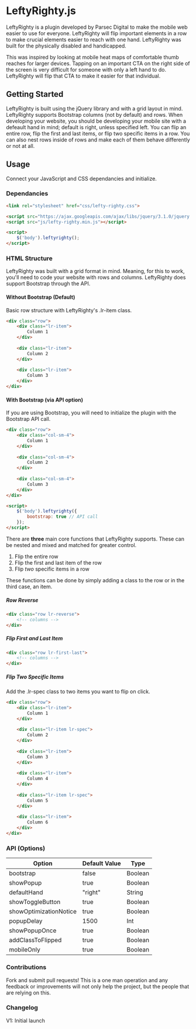 # LeftyRighty.js

LeftyRighty is a plugin developed by Parsec Digital to make the mobile web easier to use for everyone. LeftyRighty will flip important elements in a row to make crucial elements easier to reach with one hand. LeftyRighty was built for the physically disabled and handicapped.

This was inspired by looking at mobile heat maps of comfortable thumb reaches for larger devices. Tapping on an important CTA on the right side of the screen is very difficult for someone with only a left hand to do. LeftyRighty will flip that CTA to make it easier for that individual. 

## Getting Started
LeftyRighty is built using the jQuery library and with a grid layout in mind. LeftyRighty supports Bootstrap columns (not by default) and rows. When developing your website, you should be developing your mobile site with a defeault hand in mind; default is right, unless specified left. You can flip an entire row, flip the first and last items, or flip two specific items in a row. You can also nest rows inside of rows and make each of them behave differently or not at all.

## Usage
Connect your JavaScript and CSS dependancies and initialize.

### Dependancies
```html
<link rel="stylesheet" href="css/lefty-righty.css">

<script src="https://ajax.googleapis.com/ajax/libs/jquery/3.1.0/jquery.min.js"></script>
<script src="js/lefty-righty.min.js"></script>

<script>
    $('body').leftyrighty();
</script>
```

### HTML Structure
LeftyRighty was built with a grid format in mind. Meaning, for this to work, you'll need to code your website with rows and columns. LeftyRighty does support Bootstrap through the API.

#### Without Bootstrap (Default)
Basic row structure with LeftyRighty's .lr-item class.
```html
<div class="row">
    <div class="lr-item">
        Column 1
    </div>
    
    <div class="lr-item">
        Column 2
    </div>
    
    <div class="lr-item">
        Column 3
    </div>
</div>
```
#### With Bootstrap (via API option)
If you are using Bootstrap, you will need to initialize the plugin with the Bootstrap API call.
```html
<div class="row">
    <div class="col-sm-4">
        Column 1
    </div>
    
    <div class="col-sm-4">
        Column 2
    </div>
    
    <div class="col-sm-4">
        Column 3
    </div>
</div>

<script>
    $('body').leftyrighty({
        bootstrap: true // API call
    });
</script>
```

There are __three__ main core functions that LeftyRighty supports. These can be nested and mixed and matched for greater control.

1. Flip the entire row
2. Flip the first and last item of the row
3. Flip _two_ specific items in a row

These functions can be done by simply adding a class to the row or in the third case, an item.

##### Row Reverse
```html
<div class="row lr-reverse">
    <!-- columns -->
</div>
```

##### Flip First and Last Item
```html
<div class="row lr-first-last">
    <!-- columns -->
</div>
```


##### Flip Two Specific Items
Add the .lr-spec class to two items you want to flip on click.
```html
<div class="row">
    <div class="lr-item">
        Column 1
    </div>
    
    <div class="lr-item lr-spec">
        Column 2
    </div>
    
    <div class="lr-item">
        Column 3
    </div>
    
    <div class="lr-item">
        Column 4
    </div>
    
    <div class="lr-item lr-spec">
        Column 5
    </div>
    
    <div class="lr-item">
        Column 6
    </div>
</div>
```

### API (Options)
<table class="table-bordered">
    <thead>
        <tr>
            <th>Option</th>
            <th>Default Value</th>
            <th>Type</th>
        </tr>
    </thead>
    <tr>
        <td>bootstrap</td>
        <td>false</td>
        <td>Boolean</td>
    </tr>
    <tr>
        <td>showPopup</td>
        <td>true</td>
        <td>Boolean</td>
    </tr>
    <tr>
        <td>defaultHand</td>
        <td>"right"</td>
        <td>String</td>
    </tr>
    <tr>
        <td>showToggleButton</td>
        <td>true</td>
        <td>Boolean</td>
    </tr>
    <tr>
        <td>showOptimizationNotice</td>
        <td>true</td>
        <td>Boolean</td>
    </tr>
    <tr>
        <td>popupDelay</td>
        <td>1500</td>
        <td>Int</td>
    </tr>
    <tr>
        <td>showPopupOnce</td>
        <td>true</td>
        <td>Boolean</td>
    </tr>
    <tr>
        <td>addClassToFlipped</td>
        <td>true</td>
        <td>Boolean</td>
    </tr>
    <tr>
        <td>mobileOnly</td>
        <td>true</td>
        <td>Boolean</td>
    </tr>
</table>

### Contributions
Fork and submit pull requests! This is a one man operation and any feedback or improvements will not only help the project, but the people that are relying on this.

### Changelog

V1: Initial launch
